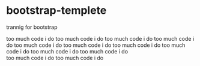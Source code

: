 # bootstrap-templete
trannig for bootstrap 

too much code i do 
too much code i do 
too much code i do 
too much code i do 
too much code i do 
too much code i do 
too much code i do 
too much code i do 
too much code i do 
too much code i do  
too much code i do 
too much code i do 
